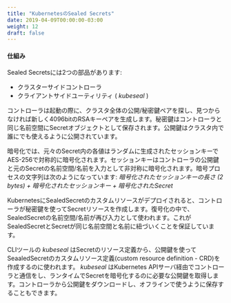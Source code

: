 ```yaml
---
title: "KubernetesのSealed Secrets"
date: 2019-04-09T00:00:00-03:00
weight: 12
draft: false
---
```


<!--
#### How it Works
Sealed Secrets is composed of two parts:
- A cluster-side controller
- A client-side utility called *kubeseal*
-->
#### 仕組み
Sealed Secretsには2つの部品があります:
- クラスターサイドコントローラ
- クライアントサイドユーティリティ ( *kubeseal* )

<!--
Upon startup, the controller looks for a cluster-wide private/public key pair, and generates a new 4096 bit RSA key pair if not found. The private key is persisted in a Secret object in the same namespace as that of the controller. The public key portion of this is made publicly available to anyone wanting to use SealedSecrets with this cluster.
-->
コントローラは起動の際に、クラスタ全体の公開/秘密鍵ペアを探し、見つからなければ新しく4096bitのRSAキーペアを生成します。秘密鍵はコントローラと同じ名前空間にSecretオブジェクトとして保存されます。公開鍵はクラスタ内で誰にでも使えるように公開されています。

<!--
During encryption, each value in the original Secret is symmetrically encrypted using AES-256 with a randomly-generated session key. The session key is then asymmetrically encrypted with the controller's public key using SHA256 and the original Secret's namespace/name as the input parameter. The output of the encryption process is a string that is constructed as follows:  
*length (2 bytes) of  encrypted session key + encrypted session key + encrypted Secret*
-->
暗号化では、元々のSecret内の各値はランダムに生成されたセッションキーでAES-256で対称的に暗号化されます。セッションキーはコントローラの公開鍵と元のSecretの名前空間/名前を入力として非対称に暗号化されます。暗号プロセスの文字列は次のようになっています:
*暗号化されたセッションキーの長さ (2 bytes) + 暗号化されたセッションキー + 暗号化されたSecret*

<!--
When a SealedSecret custom resource is deployed to the Kubernetes cluster, the controller will pick it up, unseal it using the private key and create a Secret resource. During decryption, the SealedSecret's namespace/name is used again as the input parameter. This ensures that the SealedSecret and Secret are strictly tied to the same namespace and name.
-->
KubernetesにSealedSecretのカスタムリソースがデプロイされると、コントローラが秘密鍵を使ってSecretリソースを作成します。復号化の中で、SealedSecretの名前空間/名前が再び入力として使われます。これがSealedSecretとSecretが同じ名前空間と名前に紐づいくことを保証しています。

<!--
The companion CLI tool *kubeseal* is used for creating a SealedSecret custom resource definition (CRD) from a Secret resource definition using the public key. *kubeseal* can communicate with the controller through the Kubernetes API server and retrieve the public key needed for encrypting a Secret at run-time. The public key may also be downloaded from the controller and saved locally to be used offline.
-->
CLIツールの *kubeseal* はSecretのリソース定義から、公開鍵を使ってSeaaledSecretのカスタムリソース定義(custom resource definition - CRD)を作成するのに使われます。 *kubeseal* はKubernetes APIサーバ経由でコントローラと通信をし、ランタイムでSecretを暗号化するのに必要な公開鍵を取得します。コントローラから公開鍵をダウンロードし、オフラインで使うように保存することもできます。